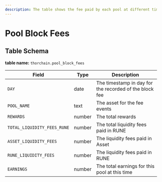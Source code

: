 ```yaml
---
description: The table shows the fee paid by each pool at different timestamp
---
```


# Pool Block Fees

## Table Schema <a href="#table-schema" id="table-schema"></a>

**table name:** `thorchain.pool_block_fees`

| Field                       | Type   | Description                                            |
| --------------------------- | ------ | ------------------------------------------------------ |
| `DAY`                       | date   | The timestamp in day for the recorded of the block fee |
| `POOL_NAME`                 | text   | The asset for the fee events                           |
| `REWARDS`                   | number | The total rewards                                      |
| `TOTAL_LIQUIDITY_FEES_RUNE` | number | The total liquidity fees paid in RUNE                  |
| `ASSET_LIQUIDITY_FEES`      | number | The liquidity fees paid in Asset                       |
| `RUNE_LIQUIDITY_FEES`       | number | The liquidity fees paid in RUNE                        |
| `EARNINGS`                  | number | The total earnings for this pool at this time          |
